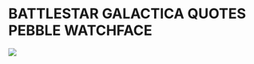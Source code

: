 # BATTLESTAR GALACTICA QUOTES PEBBLE WATCHFACE

<img src="http://42noticias.mobi/resources/2.png" />
